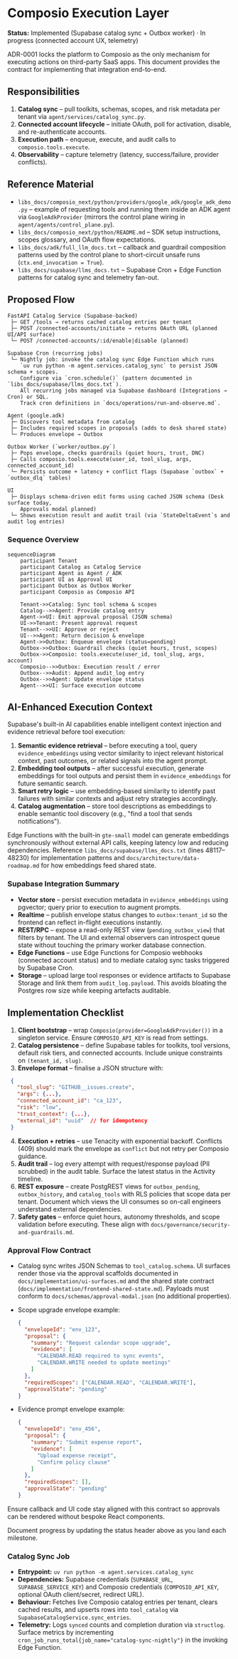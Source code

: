# Composio Execution Layer

**Status:** Implemented (Supabase catalog sync + Outbox worker) · In progress (connected account UX, telemetry)

ADR-0001 locks the platform to Composio as the only mechanism for executing actions on
third-party SaaS apps. This document provides the contract for implementing that
integration end-to-end.

## Responsibilities

1. **Catalog sync** – pull toolkits, schemas, scopes, and risk metadata per tenant via `agent/services/catalog_sync.py`.
2. **Connected account lifecycle** – initiate OAuth, poll for activation, disable, and
   re-authenticate accounts.
3. **Execution path** – enqueue, execute, and audit calls to `composio.tools.execute`.
4. **Observability** – capture telemetry (latency, success/failure, provider conflicts).

## Reference Material

- `libs_docs/composio_next/python/providers/google_adk/google_adk_demo.py` – example of
  requesting tools and running them inside an ADK agent via `GoogleAdkProvider` (mirrors
  the control plane wiring in `agent/agents/control_plane.py`).
- `libs_docs/composio_next/python/README.md` – SDK setup instructions, scopes glossary,
  and OAuth flow expectations.
- `libs_docs/adk/full_llm_docs.txt` – callback and guardrail composition patterns used by
  the control plane to short-circuit unsafe runs (`ctx.end_invocation = True`).
- `libs_docs/supabase/llms_docs.txt` – Supabase Cron + Edge Function patterns for
  catalog sync and telemetry fan-out.

## Proposed Flow

```
FastAPI Catalog Service (Supabase-backed)
 ├─ GET /tools → returns cached catalog entries per tenant
 ├─ POST /connected-accounts/initiate → returns OAuth URL (planned UI/API surface)
 └─ POST /connected-accounts/:id/enable|disable (planned)

Supabase Cron (recurring jobs)
 └─ Nightly job: invoke the catalog sync Edge Function which runs
    `uv run python -m agent.services.catalog_sync` to persist JSON schema + scopes.
    Configure via `cron.schedule()` (pattern documented in `libs_docs/supabase/llms_docs.txt`).
    All recurring jobs managed via Supabase dashboard (Integrations → Cron) or SQL.
    Track cron definitions in `docs/operations/run-and-observe.md`.

Agent (google.adk)
 ├─ Discovers tool metadata from catalog
 ├─ Includes required scopes in proposals (adds to desk shared state)
 └─ Produces envelope → Outbox

Outbox Worker (`worker/outbox.py`)
 ├─ Pops envelope, checks guardrails (quiet hours, trust, DNC)
 ├─ Calls composio.tools.execute(user_id, tool_slug, args, connected_account_id)
 └─ Persists outcome + latency + conflict flags (Supabase `outbox` + `outbox_dlq` tables)

UI
 ├─ Displays schema-driven edit forms using cached JSON schema (Desk surface today,
    Approvals modal planned)
 └─ Shows execution result and audit trail (via `StateDeltaEvent`s and audit log entries)
```

### Sequence Overview

```mermaid
sequenceDiagram
    participant Tenant
    participant Catalog as Catalog Service
    participant Agent as Agent / ADK
    participant UI as Approval UI
    participant Outbox as Outbox Worker
    participant Composio as Composio API

    Tenant->>Catalog: Sync tool schema & scopes
    Catalog-->>Agent: Provide catalog entry
    Agent->>UI: Emit approval proposal (JSON schema)
    UI->>Tenant: Present approval request
    Tenant-->>UI: Approve or reject
    UI-->>Agent: Return decision & envelope
    Agent->>Outbox: Enqueue envelope (status=pending)
    Outbox->>Outbox: Guardrail checks (quiet hours, trust, scopes)
    Outbox->>Composio: tools.execute(user_id, tool_slug, args, account)
    Composio-->>Outbox: Execution result / error
    Outbox-->>Audit: Append audit_log entry
    Outbox-->>Agent: Update envelope status
    Agent-->>UI: Surface execution outcome
```

## AI-Enhanced Execution Context

Supabase's built-in AI capabilities enable intelligent context injection and evidence
retrieval before tool execution:

1. **Semantic evidence retrieval** – before executing a tool, query `evidence_embeddings`
   using vector similarity to inject relevant historical context, past outcomes, or
   related signals into the agent prompt.
2. **Embedding tool outputs** – after successful execution, generate embeddings for tool
   outputs and persist them in `evidence_embeddings` for future semantic search.
3. **Smart retry logic** – use embedding-based similarity to identify past failures with
   similar contexts and adjust retry strategies accordingly.
4. **Catalog augmentation** – store tool descriptions as embeddings to enable semantic
   tool discovery (e.g., "find a tool that sends notifications").

Edge Functions with the built-in `gte-small` model can generate embeddings synchronously
without external API calls, keeping latency low and reducing dependencies. Reference
`libs_docs/supabase/llms_docs.txt` (lines 48117–48230) for implementation patterns and
`docs/architecture/data-roadmap.md` for how embeddings feed shared state.

### Supabase Integration Summary

- **Vector store** – persist execution metadata in `evidence_embeddings` using pgvector;
  query prior to execution to augment prompts.
- **Realtime** – publish envelope status changes to `outbox:tenant_id` so the frontend
  can reflect in-flight executions instantly.
- **REST/RPC** – expose a read-only REST view (`pending_outbox_view`) that filters by
  tenant. The UI and external observers can introspect queue state without touching the
  primary worker database connection.
- **Edge Functions** – use Edge Functions for Composio webhooks (connected account
  status) and to mediate catalog sync tasks triggered by Supabase Cron.
- **Storage** – upload large tool responses or evidence artifacts to Supabase Storage and
  link them from `audit_log.payload`. This avoids bloating the Postgres row size while
  keeping artefacts auditable.

## Implementation Checklist

1. **Client bootstrap** – wrap `Composio(provider=GoogleAdkProvider())` in a singleton
   service. Ensure `COMPOSIO_API_KEY` is read from settings.
2. **Catalog persistence** – define Supabase tables for toolkits, tool versions, default
   risk tiers, and connected accounts. Include unique constraints on `(tenant_id, slug)`.
3. **Envelope format** – finalise a JSON structure with:
 ```json
  {
    "tool_slug": "GITHUB__issues.create",
    "args": {...},
    "connected_account_id": "ca_123",
    "risk": "low",
    "trust_context": {...},
    "external_id": "uuid"  // for idempotency
  }
  ```
4. **Execution + retries** – use Tenacity with exponential backoff. Conflicts (409)
   should mark the envelope as `conflict` but not retry per Composio guidance.
5. **Audit trail** – log every attempt with request/response payload (PII scrubbed) in
   the audit table. Surface the latest status in the Activity timeline.
6. **REST exposure** – create PostgREST views for `outbox_pending`, `outbox_history`, and
   `catalog_tools` with RLS policies that scope data per tenant. Document which views the
   UI consumes so on-call engineers understand external dependencies.
7. **Safety gates** – enforce quiet hours, autonomy thresholds, and scope validation
   before executing. These align with `docs/governance/security-and-guardrails.md`.

### Approval Flow Contract

- Catalog sync writes JSON Schemas to `tool_catalog.schema`. UI surfaces render those
  via the approval scaffolds documented in `docs/implementation/ui-surfaces.md` and the
  shared state contract (`docs/implementation/frontend-shared-state.md`). Payloads must
  conform to `docs/schemas/approval-modal.json` (no additional properties).
- Scope upgrade envelope example:

  ```json
  {
    "envelopeId": "env_123",
    "proposal": {
      "summary": "Request calendar scope upgrade",
      "evidence": [
        "CALENDAR.READ required to sync events",
        "CALENDAR.WRITE needed to update meetings"
      ]
    },
    "requiredScopes": ["CALENDAR.READ", "CALENDAR.WRITE"],
    "approvalState": "pending"
  }
  ```

- Evidence prompt envelope example:

  ```json
  {
    "envelopeId": "env_456",
    "proposal": {
      "summary": "Submit expense report",
      "evidence": [
        "Upload expense receipt",
        "Confirm policy clause"
      ]
    },
    "requiredScopes": [],
    "approvalState": "pending"
  }
  ```

Ensure callback and UI code stay aligned with this contract so approvals can be
rendered without bespoke React components.

Document progress by updating the status header above as you land each milestone.
### Catalog Sync Job

- **Entrypoint:** `uv run python -m agent.services.catalog_sync`
- **Dependencies:** Supabase credentials (`SUPABASE_URL`, `SUPABASE_SERVICE_KEY`) and Composio credentials
  (`COMPOSIO_API_KEY`, optional OAuth client/secret, redirect URL).
- **Behaviour:** Fetches live Composio catalog entries per tenant, clears cached results, and upserts
  rows into `tool_catalog` via `SupabaseCatalogService.sync_entries`.
- **Telemetry:** Logs `synced` counts and completion duration via `structlog`. Surface metrics by
  incrementing `cron_job_runs_total{job_name="catalog-sync-nightly"}` in the invoking Edge Function.
